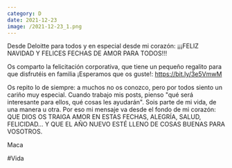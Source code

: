 ```yaml
--- 
category: D 
date: 2021-12-23 
image: /2021-12-23_1.png 
--- 
```


Desde Deloitte para todos y en especial desde mi corazón: 
¡¡¡FELIZ NAVIDAD Y FELICES FECHAS DE AMOR PARA TODOS!!!

Os comparto la felicitación corporativa, que tiene un pequeño regalito para que disfrutéis en familia ¡Esperamos que os guste!: https://bit.ly/3e5VmwM

Os repito lo de siempre: a muchos no os conozco, pero por todos siento un cariño muy especial. Cuando trabajo mis posts, pienso "qué será interesante para ellos, qué cosas les ayudarán". Sois parte de mi vida, de una manera u otra. Por eso mi mensaje va desde el fondo de mi corazón:
QUE DIOS OS TRAIGA AMOR EN ESTAS FECHAS, ALEGRÍA, SALUD, FELICIDAD... Y QUE EL AÑO NUEVO ESTÉ LLENO DE COSAS BUENAS PARA VOSOTROS.

Maca

#Vida